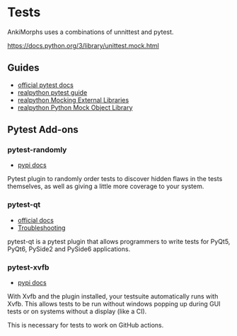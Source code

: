 # Tests

AnkiMorphs uses a combinations of unnittest and pytest.

https://docs.python.org/3/library/unittest.mock.html

## Guides

* [official pytest docs](https://docs.pytest.org/en/7.1.x/getting-started.html)
* [realpython pytest guide](https://realpython.com/pytest-python-testing/)
* [realpython Mocking External Libraries](https://realpython.com/testing-third-party-apis-with-mocks/)
* [realpython Python Mock Object Library](https://realpython.com/python-mock-library/)

## Pytest Add-ons

### pytest-randomly

* [pypi docs](https://pypi.org/project/pytest-randomly/)

Pytest plugin to randomly order tests to discover hidden flaws in the tests themselves, as well as giving a little more
coverage to your system.

### pytest-qt

* [official docs](https://pytest-qt.readthedocs.io/en/latest/intro.html)
* [Troubleshooting](https://pytest-qt.readthedocs.io/en/latest/troubleshooting.html)

pytest-qt is a pytest plugin that allows programmers to write tests for PyQt5, PyQt6, PySide2 and PySide6 applications.

### pytest-xvfb

* [pypi docs](https://pypi.org/project/pytest-xvfb/)

With Xvfb and the plugin installed, your testsuite automatically runs with Xvfb. This allows tests to be run without
windows popping up during GUI tests or on systems without a display (like a CI).

This is necessary for tests to work on GitHub actions.


